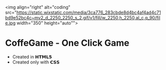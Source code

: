 <img align="right" alt="coding" src="https://static.wixstatic.com/media/3ca776_283cbde8d4bc4af4ad4c71bd9e52bc4c~mv2_d_2250_2250_s_2.gif/v1/fill/w_2250,h_2250,al_c,q_90/file.jpg width="350" height="auto"">

# CoffeGame - One Click Game
* Created in 𝗛𝗧𝗠𝗟𝟱
* Created only with 𝗖𝗦𝗦
